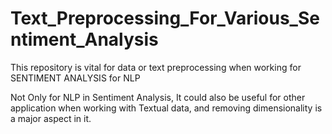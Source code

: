 # Text_Preprocessing_For_Various_Sentiment_Analysis

This repository is vital for data or text preprocessing when working for SENTIMENT ANALYSIS for NLP

Not Only for NLP in Sentiment Analysis, It could also be useful for other application when working with Textual data, and removing dimensionality is a major aspect in it.
